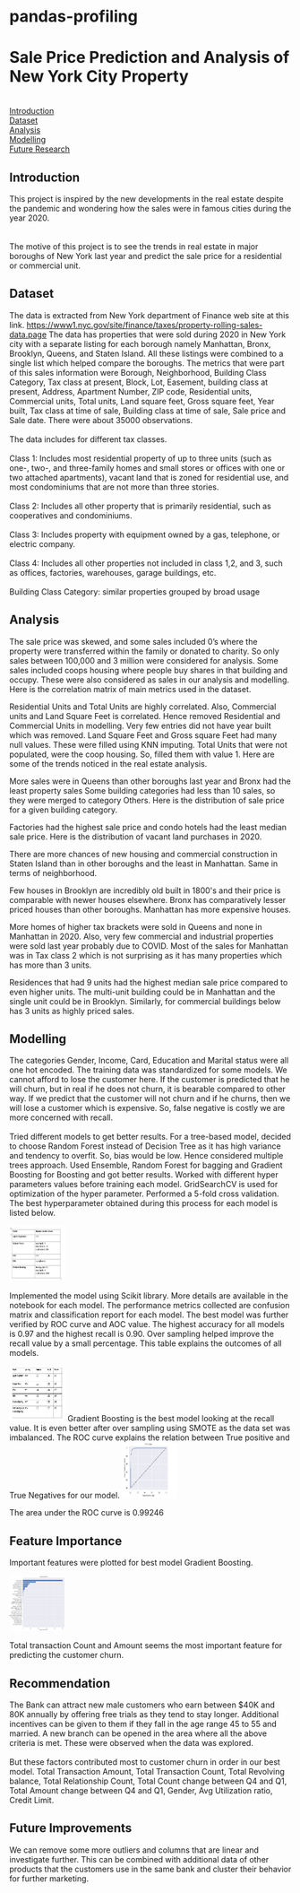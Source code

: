# pandas-profiling

# Sale Price Prediction and Analysis of New York City Property
<br />[Introduction](#introduction)
<br />[Dataset](#dataset)
<br />[Analysis](#analysis)
<br />[Modelling](#modelling)
<br />[Future Research](#future-research)

<a name="introduction"></a>
## Introduction

This project is inspired by the new developments in the real estate despite the pandemic and wondering how the sales were in famous cities during the year 2020.   
<br /><br />The motive of this project is to see the trends in real estate in major boroughs of New York last year and predict the sale price for a residential or commercial unit. 


<a name="dataset"></a>
## Dataset

The data is extracted from New York department of Finance web site at this link. https://www1.nyc.gov/site/finance/taxes/property-rolling-sales-data.page
The data has properties that were sold during 2020 in New York city with a separate listing for each borough namely Manhattan, Bronx, Brooklyn, Queens, and Staten Island. All these listings were combined to a single list which helped compare the boroughs. The metrics that were part of this sales information were Borough, Neighborhood, Building Class Category, Tax class at present, Block, Lot, Easement, building class at present, Address, Apartment Number, ZIP code, Residential units, Commercial units, Total units, Land square feet, Gross square feet, Year built, Tax class at time of sale, Building class at time of sale, Sale price and Sale date. There were about 35000 observations.
<br /><br />The data includes for different tax classes. 
<br /><br />Class 1: Includes most residential property of up to three units (such as one-, two-, and three-family homes and small stores or offices with one or two attached apartments), vacant land that is zoned for residential use, and most condominiums that are not more than three stories. 
<br /><br />Class 2: Includes all other property that is primarily residential, such as cooperatives and condominiums. 
<br /><br />Class 3: Includes property with equipment owned by a gas, telephone, or electric company. 
<br /><br />Class 4: Includes all other properties not included in class 1,2, and 3, such as offices, factories, warehouses, garage buildings, etc.
<br /><br />Building Class Category: similar properties grouped by broad usage

<a name="analysis"></a>
## Analysis

The sale price was skewed, and some sales included 0’s where the property were transferred within the family or donated to charity. So only sales between 100,000 and 3 million were considered for analysis. Some sales included coops housing where people buy shares in that building and occupy. These were also considered as sales in our analysis and modelling. 
Here is the correlation matrix of main metrics used in the dataset. 
 
Residential Units and Total Units are highly correlated. Also, Commercial units and Land Square Feet is correlated. Hence removed Residential and Commercial Units in modelling.  Very few entries did not have year built which was removed.
Land Square Feet and Gross square Feet had many null values. These were filled using KNN imputing. Total Units that were not populated, were the coop housing. So, filled them with value 1. 
Here are some of the trends noticed in the real estate analysis. 
 
More sales were in Queens than other boroughs last year and Bronx had the least property sales
Some building categories had less than 10 sales, so they were merged to category Others. Here is the distribution of sale price for a given building category.

 

Factories had the highest sale price and condo hotels had the least median sale price.
Here is the distribution of vacant land purchases in 2020.
 
There are more chances of new housing and commercial construction in Staten Island than in other boroughs and the least in Manhattan. Same in terms of neighborhood.
 

 
Few houses in Brooklyn are incredibly old built in 1800's and their price is comparable with newer houses elsewhere. Bronx has comparatively lesser priced houses than other boroughs. Manhattan has more expensive houses.
 
More homes of higher tax brackets were sold in Queens and none in Manhattan in 2020. Also, very few commercial and industrial properties were sold last year probably due to COVID. Most of the sales for Manhattan was in Tax class 2 which is not surprising as it has many properties which has more than 3 units.
 
Residences that had 9 units had the highest median sale price compared to even higher units. The multi-unit building could be in Manhattan and the single unit could be in Brooklyn. Similarly, for commercial buildings below has 3 units as highly priced sales.

 


<a name="modelling"></a>
## Modelling

The categories Gender, Income, Card, Education and Marital status were all one hot encoded. The training data was standardized for some models.  We cannot afford to lose the customer here. If the customer is predicted that he will churn, but in real if he does not churn, it is bearable compared to other way. If we predict that the customer will not churn and if he churns, then we will lose a customer which is expensive. So, false negative is costly we are more concerned with recall. 
</br ><br />Tried different models to get better results. For a tree-based model, decided to choose Random Forest instead of Decision Tree as it has high variance and tendency to overfit. So, bias would be low. Hence considered multiple trees approach. Used Ensemble, Random Forest for bagging and Gradient Boosting for Boosting and got better results. 
Worked with different hyper parameters values before training each model. GridSearchCV is used for optimization of the hyper parameter. Performed a 5-fold cross validation. The best hyperparameter obtained during this process for each model is listed below.

<img src="https://github.com/padmaparam/Screenshots/blob/main/CustomerChurn/Picture17.png" style=" width:100px ; height:100px " />

Implemented the model using Scikit library. More details are available in the notebook for each model. The performance metrics collected are confusion matrix and classification report for each model. The best model was further verified by ROC curve and AOC value.
The highest accuracy for all models is 0.97 and the highest recall is 0.90. Over sampling helped improve the recall value by a small percentage. This table explains the outcomes of all models. 

<img src="https://github.com/padmaparam/Screenshots/blob/main/CustomerChurn/Picture18.png" style=" width:100px ; height:100px " />
Gradient Boosting is the best model looking at the recall value. It is even better after over sampling using SMOTE as the data set was imbalanced. 
The ROC curve explains the relation between True positive and True Negatives for our model.
<img src="https://github.com/padmaparam/Screenshots/blob/main/CustomerChurn/Picture19.png" style=" width:100px ; height:100px " /> 

The area under the ROC curve is 0.99246 
<a name="feature-importance"></a>
## Feature Importance
Important features were plotted for best model Gradient Boosting. 

<img src="https://github.com/padmaparam/Screenshots/blob/main/CustomerChurn/Picture20.png" style=" width:100px ; height:100px " /> 

Total transaction Count and Amount seems the most important feature for predicting the customer churn.
<a name="recommendation"></a>
## Recommendation
 	
The Bank can attract new male customers who earn between $40K and 80K annually by offering free trials as they tend to stay longer. Additional incentives can be given to them if they fall in the age range 45 to 55 and married. A new branch can be opened in the area where all the above criteria is met. These were observed when the data was explored.
<br /><br />But these factors contributed most to customer churn in order in our best model. Total Transaction Amount, Total Transaction Count, Total Revolving balance, Total Relationship Count, Total Count change between Q4 and Q1, Total Amount change between Q4 and Q1, Gender, Avg Utilization ratio, Credit Limit.
<a name="future-improvements"></a>
## Future Improvements

We can remove some more outliers and columns that are linear and investigate further. This can be combined with additional data of other products that the customers use in the same bank and cluster their behavior for further marketing. 
	



